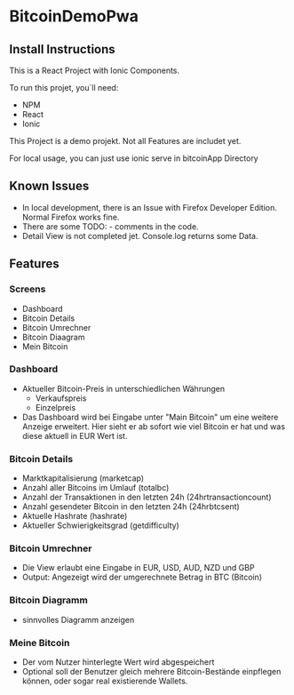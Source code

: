 # BitcoinDemoPwa

## Install Instructions
This is a React Project with Ionic Components.

To run this projet, you´ll need:
- NPM
- React
- Ionic

This Project is a demo projekt. Not all Features are includet yet.

For local usage, you can just use ionic serve in bitcoinApp Directory

## Known Issues
- In local development, there is an Issue with Firefox Developer Edition. Normal Firefox works fine.
- There are some TODO: - comments in the code.
- Detail View is not completed jet. Console.log returns some Data.



## Features

### Screens
- Dashboard
- Bitcoin Details
- Bitcoin Umrechner
- Bitcoin Diaagram
- Mein Bitcoin

### Dashboard
- Aktueller Bitcoin-Preis in unterschiedlichen Währungen
    - Verkaufspreis
    - Einzelpreis
- Das Dashboard wird bei Eingabe unter "Main Bitcoin" um eine weitere Anzeige erweitert. Hier sieht er ab sofort wie viel Bitcoin er hat und was diese aktuell in EUR Wert ist.

### Bitcoin Details
- Marktkapitalisierung (marketcap)
- Anzahl aller Bitcoins im Umlauf (totalbc)
- Anzahl der Transaktionen in den letzten 24h (24hrtransactioncount)
- Anzahl gesendeter Bitcoin in den letzten 24h (24hrbtcsent)
- Aktuelle Hashrate (hashrate)
- Aktueller Schwierigkeitsgrad (getdifficulty)
### Bitcoin Umrechner
- Die View erlaubt eine Eingabe in EUR, USD, AUD, NZD und GBP
- Output: Angezeigt wird der umgerechnete Betrag in BTC (Bitcoin)
### Bitcoin Diagramm
- sinnvolles Diagramm anzeigen


### Meine Bitcoin
- Der vom Nutzer hinterlegte Wert wird abgespeichert
- Optional soll der Benutzer gleich mehrere Bitcoin-Bestände einpflegen können, oder sogar real existierende Wallets.